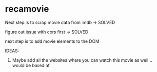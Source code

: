 # recamovie

Next step is to scrap movie data from imdb -> SOLVED

figure out issue with cors first -> SOLVED

next step is to add movie elements to the DOM 

IDEAS: 

1) Maybe add all the websites where you can watch this movie as well... would be based af
